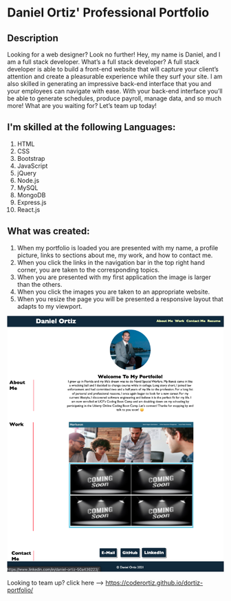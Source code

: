 # Daniel Ortiz' Professional Portfolio

## Description

Looking for a web designer? Look no further! Hey, my name is Daniel, and I am a full stack developer. What’s a full stack developer? A full stack developer is able to build a front-end website that will capture your client’s attention and create a pleasurable experience while they surf your site. I am also skilled in generating an impressive back-end interface that you and your employees can navigate with ease. With your back-end interface you’ll be able to generate schedules, produce payroll, manage data, and so much more! What are you waiting for? Let’s team up today! 

## I'm skilled at the following Languages:

1. HTML
2. CSS
3. Bootstrap
4. JavaScript
5. jQuery
6. Node.js
7. MySQL
8. MongoDB
9. Express.js
10. React.js

## What was created:

1. When my portfolio is loaded you are presented with my name, a profile picture, links to sections about me, my work, and how to contact me.
2. When you click the links in the navigation bar in the top right hand corner, you are taken to the corresponding topics.
3. When you are presented with my first application the image is larger than the others.
4. When you click the images you are taken to an appropriate website.
5. When you resize the page you will be presented a responsive layout that adapts to my viewport.

![website snapshot](./assets/images/snapshot.png)

Looking to team up? click here -->  https://coderortiz.github.io/dortiz-portfolio/